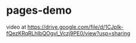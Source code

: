 # pages-demo

video at https://drive.google.com/file/d/1CJplk-fQezKRqRLhIbQOgvl_Vczj9PE0/view?usp=sharing
